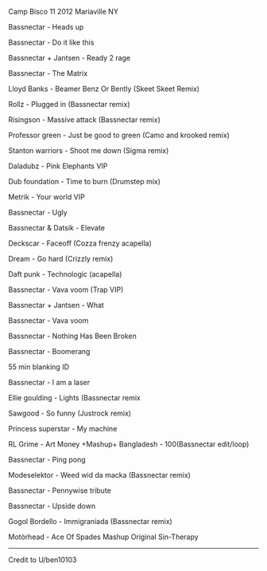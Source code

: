 Camp Bisco 11 2012 Mariaville NY

Bassnectar - Heads up

Bassnectar - Do it like this

Bassnectar + Jantsen - Ready 2 rage

Bassnectar - The Matrix

Lloyd Banks - Beamer Benz Or Bently (Skeet Skeet Remix)

Rollz - Plugged in (Bassnectar remix)

Risingson - Massive attack (Bassnectar remix)

Professor green - Just be good to green (Camo and krooked remix)

Stanton warriors - Shoot me down (Sigma remix)

Daladubz - Pink Elephants VIP

Dub foundation - Time to burn (Drumstep mix)

Metrik - Your world VIP

Bassnectar - Ugly

Bassnectar & Datsik - Elevate

Deckscar - Faceoff (Cozza frenzy acapella)

Dream - Go hard (Crizzly remix)

Daft punk - Technologic (acapella)

Bassnectar - Vava voom (Trap VIP)

Bassnectar + Jantsen - What

Bassnectar - Vava voom

Bassnectar - Nothing Has Been Broken

Bassnectar - Boomerang

55 min blanking ID

Bassnectar - I am a laser

Ellie goulding - Lights (Bassnectar remix

Sawgood - So funny (Justrock remix)

Princess superstar - My machine

RL Grime - Art Money +Mashup+ Bangladesh - 100(Bassnectar edit/loop)

Bassnectar - Ping pong

Modeselektor - Weed wid da macka (Bassnectar remix)

Bassnectar - Pennywise tribute

Bassnectar - Upside down

Gogol Bordello - Immigraniada (Bassnectar remix)

Motörhead - Ace Of Spades Mashup Original Sin-Therapy

* * *

Credit to U/ben10103

